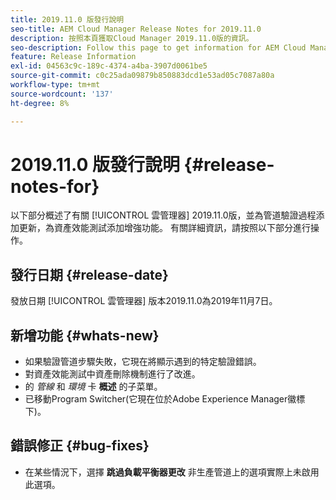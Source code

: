 ```yaml
---
title: 2019.11.0 版發行說明
seo-title: AEM Cloud Manager Release Notes for 2019.11.0
description: 按照本頁獲取Cloud Manager 2019.11.0版的資訊。
seo-description: Follow this page to get information for AEM Cloud Manager Release 2019.11.0.
feature: Release Information
exl-id: 04563c9c-189c-4374-a4ba-3907d0061be5
source-git-commit: c0c25ada09879b850883dcd1e53ad05c7087a80a
workflow-type: tm+mt
source-wordcount: '137'
ht-degree: 8%

---
```


# 2019.11.0 版發行說明 {#release-notes-for}

以下部分概述了有關 [!UICONTROL 雲管理器] 2019.11.0版，並為管道驗證過程添加更新，為資產效能測試添加增強功能。
有關詳細資訊，請按照以下部分進行操作。

## 發行日期 {#release-date}

發放日期 [!UICONTROL 雲管理器] 版本2019.11.0為2019年11月7日。

## 新增功能 {#whats-new}

* 如果驗證管道步驟失敗，它現在將顯示遇到的特定驗證錯誤。
* 對資產效能測試中資產刪除機制進行了改進。
* 的 *管線* 和 *環境* 卡 **概述** 的子菜單。
* 已移動Program Switcher(它現在位於Adobe Experience Manager徽標下)。

## 錯誤修正 {#bug-fixes}

* 在某些情況下，選擇 **跳過負載平衡器更改** 非生產管道上的選項實際上未啟用此選項。
